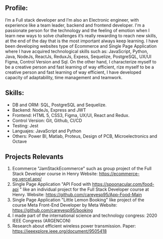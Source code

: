 ## Profile:

I’m a Full stack developer and I’m also an Electronic engineer, with experience like a team leader, backend and frontend developer. 
I'm a passionate person for the technology and the feeling of emotion when I learn new ways to solve challenges it’s really rewarding to reach new skills, at the end of the day that is the most important always keep learning. I have been developing websites type of Ecommerce and Single Page Application  where I have acquired technological skills such as: JavaScript, Python, Java, NodeJs, ReactJs, ReduxJs, Expess, Sequelize, PostgreSQL, UX/UI Figma, Control Version and Sql. On the other hand, I characterize myself to be a creative person and fast learning of way efficient, rize myself to be a creative person and fast learning of way efficient, I have developed capacity of adaptability, time management and teamwork. 


## Skills:

- DB and ORM: SQL, PostgreSQL and Sequelize.
- Backend: NodeJs, Express and JWT
- Frontend: HTML 5, CSS3, Figma, UX/UI, React and Redux.
- Control Version: Git, Github, CI/CD 
- Testing: Jest
- Languajes: JavaScript and Python
- Others: Power BI, Matlab, Proteus, Design of PCB, Microelectronics and Octave 


## Projects Relevants

 1. Ecommerce "JamStackEcommerce" such as group project of the Full Stack Developer course in Henry
	Website: https://ecommerce-pg.vercel.app/ 
 2. Single Page Application "API Food with https://spoonacular.com/food-api " like an individual project for the Full Stack Developer course at Henry.
	Website: https://github.com/careyesp95/App-Food-Main
 3. Single Page Application "Little Lemon Booking" like project of the course Meta Front-End Developer by Meta 
	Website: https://github.com/careyesp95/booking
 4. I made part of the international science and technology congress: 2020 IEEE Congress (ARGENCON)
 5. Research about efficient wireless power transmission.
	Paper: https://ieeexplore.ieee.org/document/9505418
	
